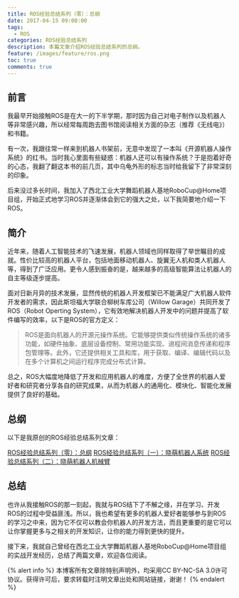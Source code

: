 ```yaml
---
title: ROS经验总结系列（零）：总纲
date: 2017-04-15 09:00:00
tags:
  - ROS
categories: ROS经验总结系列
description: 本篇文章介绍ROS经验总结系列的总纲。
feature: /images/feature/ros.png
toc: true
comments: true
---
```


## 前言

我最早开始接触ROS是在大一的下半学期，那时因为自己对电子制作以及机器人等非常感兴趣，所以经常每周跑去图书馆阅读相关方面的杂志（推荐《无线电》）和书籍。

有一次，我跟往常一样来到机器人书架前，无意中发现了一本叫《开源机器人操作系统》的红书。当时我心里面有些疑惑：机器人还可以有操作系统？于是抱着好奇的心态，我翻了翻这本书的前几页，其中乌龟外形的标志当时给我留下了非常深刻的印象。

后来没过多长时间，我加入了西北工业大学舞蹈机器人基地RoboCup@Home项目组，开始正式地学习ROS并逐渐体会到它的强大之处，以下我简要地介绍一下ROS。

<!--more-->

## 简介

近年来，随着人工智能技术的飞速发展，机器人领域也同样取得了举世瞩目的成就。性价比较高的机器人平台，包括地面移动机器人、旋翼无人机和类人机器人等，得到了广泛应用。更令人感到振奋的是，越来越多的高级智能算法让机器人的自主等级逐步提高。

面对日新月异的技术发展，显然传统的机器人开发框架已不能满足广大机器人软件开发者的需求，因此斯坦福大学联合柳树车库公司（Willow Garage）共同开发了ROS（Robot Operting System），它有效地解决机器人开发中的问题并提高了软件编写的效率，以下是ROS的官方定义：

> ROS是面向机器人的开源元操作系统。它能够提供类似传统操作系统的诸多功能，如硬件抽象、底层设备控制、常用功能实现、进程间消息传递和程序包管理等。此外，它还提供相关工具和库，用于获取、编译、编辑代码以及在多个计算机之间运行程序完成分布式计算。

总之，ROS大幅度地降低了开发和应用机器人的难度，方便了全世界的机器人爱好者和研究者分享各自的研究成果，从而为机器人的通用化、模块化、智能化发展提供了良好的基础。

## 总纲

以下是我原创的ROS经验总结系列文章：

[ROS经验总结系列（零）：总纲](http://myyerrol.io/zh-cn/2017/04/15/ros_experience_0_superclass/)
[ROS经验总结系列（一）：晓萌机器人系统](http://myyerrol.io/zh-cn/2017/04/18/ros_experience_1_xmbot_system/)
[ROS经验总结系列（二）：晓萌机器人机械臂](http://myyerrol.io/zh-cn/2017/04/20/ros_experience_2_xmbot_arm/)

## 总结

也许从我接触ROS的那一刻起，我就与ROS结下了不解之缘，并在学习、开发ROS的过程中受益匪浅。所以，我也希望有更多的机器人爱好者能够参与到ROS的学习之中来，因为它不仅可以教会你机器人的开发方法，而且更重要的是它可以让你掌握更多与之相关的开发知识，让你的能力得到更快的提升。

接下来，我就自己曾经在西北工业大学舞蹈机器人基地RoboCup@Home项目组的实战开发经历，总结了两篇文章，欢迎各位阅读。

{% alert info %}
本博客所有文章除特别声明外，均采用CC BY-NC-SA 3.0许可协议。获得许可后，要求转载时注明文章出处和网站链接，谢谢！
{% endalert %}
